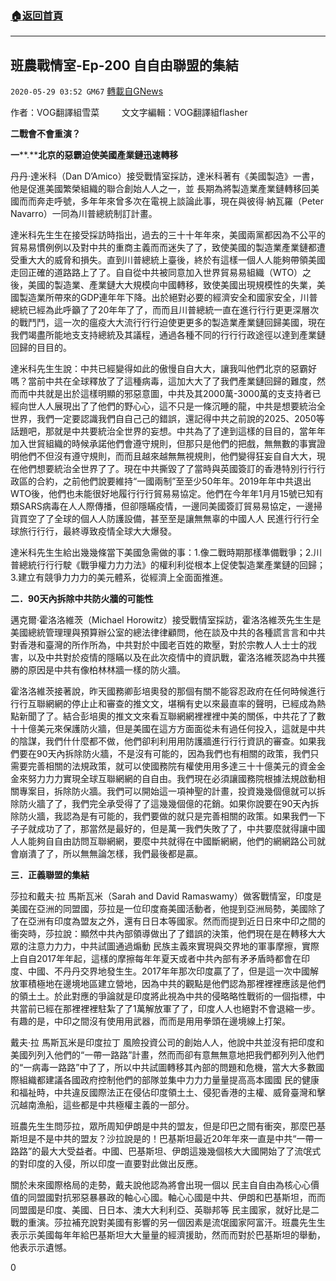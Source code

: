 ###  [:house:返回首頁](https://github.com/ourhimalayas/txt)
---

## 班農戰情室-Ep-200 自自由聯盟的集結
`2020-05-29 03:52 GM67` [轉載自GNews](https://gnews.org/zh-hant/216360/)

作者：VOG翻譯組雪菜         文文字編輯：VOG翻譯組flasher

**二戰會不會重演？**

**一****.****北京的惡霸迫使美國產業鏈迅速轉移**

丹丹·達米科（Dan D’Amico）接受戰情室採訪，達米科著有《美國製造》一書，他是促進美國繁榮組織的聯合創始人人之一，並 長期為將製造業產業鏈轉移回美國而而奔走呼號，多年年來曾多次在電視上談論此事，現在與彼得·納瓦羅（Peter Navarro）一同為川普總統制訂計畫。

達米科先生生在接受採訪時指出，過去的三十十年年來，美國兩黨都因為不公平的貿易易慣例例以及對中共的重商主義而而迷失了了，致使美國的製造業產業鏈都遭受重大大的威脅和損失。直到川普總統上臺後，終於有這樣一個人人能夠帶領美國走回正確的道路路上了了。自自從中共被同意加入世界貿易易組織（WTO）之後，美國的製造業、產業鏈大大規模向中國轉移，致使美國出現規模性的失業，美國製造業所帶來的GDP連年年下降。出於絕對必要的經濟安全和國家安全，川普總統已經為此呼籲了了20年年了了，而而且川普總統一直在進行行行更更深層次的戰鬥鬥，這一次的瘟疫大大流行行行迫使更更多的製造業產業鏈回歸美國，現在我們竭盡所能地支支持總統及其議程，通過各種不同的行行行政途徑以達到產業鏈回歸的目目的。

達米科先生生說：中共已經變得如此的傲慢自自大大，讓我叫他們北京的惡霸好嗎？當前中共在全球釋放了了這種病毒，這加大大了了我們產業鏈回歸的難度，然而而中共就是出於這樣明顯的邪惡意圖，中共及其2000萬-3000萬的支支持者已經向世人人展現出了了他們的野心心，這不只是一條沉睡的龍，中共是想要統治全世界，我們一定要認識我們自自己己的錯誤，還記得中共之前說的2025、2050等話題吧，那就是中共要統治全世界的妄想。中共為了了達到這樣的目目的，當年年加入世貿組織的時候承諾他們會遵守規則，但那只是他們的把戲，無無數的事實證明他們不但沒有遵守規則，而而且越來越無無視規則，他們變得狂妄自自大大，現在他們想要統治全世界了了。現在中共撕毀了了當時與英國簽訂的香港特別行行行政區的合約，之前他們說要維持“一國兩制”至至少50年年。2019年年中共退出WTO後，他們也未能很好地履行行行貿易易協定。他們在今年年1月月15號已知有類SARS病毒在人人際傳播，但卻隱瞞疫情，一邊同美國簽訂貿易易協定，一邊掃貨買空了了全球的個人人防護設備，甚至至是讓無無辜的中國人人 民進行行行全球旅行行行，最終導致疫情全球大大爆發。

達米科先生生給出幾幾條當下美國急需做的事：1.像二戰時期那樣準備戰爭；2.川普總統行行行駛《戰爭權力力力法》的權利利從根本上促使製造業產業鏈的回歸；3.建立有競爭力力力的美元體系，從經濟上全面面推進。

**二．****90****天內拆除中共防火牆的可能性**

邁克爾·霍洛洛維茨（Michael Horowitz）接受戰情室採訪，霍洛洛維茨先生生是美國總統管理理與預算辦公室的總法律律顧問，他在談及中共的各種謊言言和中共對香港和臺灣的所作所為，中共對於中國老百姓的欺壓，對於宗教人人士士的戕害，以及中共對於疫情的隱瞞以及在此次疫情中的資訊戰，霍洛洛維茨認為中共獲勝的原因是中共有像柏林林牆一樣的防火牆。

霍洛洛維茨接著說，昨天國務卿彭培奧發的那個有關不能容忍政府在任何時候進行行行互聯網網的停止止和審查的推文文，堪稱有史以來最直率的聲明，已經成為熱點新聞了了。結合彭培奧的推文文來看互聯網網裡裡裡中美的關係，中共花了了數十十億美元來保護防火牆，但是美國在這方方面面從未有過任何投入，這就是中共的陰謀，我們什什麼都不做，他們卻利利用用防護牆進行行行資訊的審查。如果我們要在90天內拆除防火牆，不是沒有可能的，因為我們也有相關的政策，我們只需要完善相關的法規政策，就可以使國務院有權使用用多達三十十億美元的資金金金來努力力力實現全球互聯網網的自自由。我們現在必須讓國務院根據法規啟動相關專案目，拆除防火牆。我們可以開始這一項神聖的計畫，投資幾幾個億就可以拆除防火牆了了，我們完全承受得了了這幾幾個億的花銷。如果你說要在90天內拆除防火牆，我認為是有可能的，我們要做的就只是完善相關的政策。如果我們一下子子就成功了了，那當然是最好的，但是萬一我們失敗了了，中共要麼就得讓中國人人能夠自自由訪問互聯網網，要麼中共就得在中國斷網網，他們的網網路公司就會崩潰了了，所以無無論怎樣，我們最後都是贏。

**三．正義聯盟的集結**

莎拉和戴夫·拉 馬斯瓦米（Sarah and David Ramaswamy）做客戰情室，印度是美國在亞洲的同盟國，莎拉是一位印度裔美國活動者，他提到亞洲局勢，美國除了了在亞洲有印度為盟友之外，還有日日本等國家。然而而提到近日日來中印之間的衝突時，莎拉說：顯然中共內部領導做出了了錯誤的決策，他們現在是在轉移大大眾的注意力力力，中共試圖通過煽動 民族主義來實現與交界地的軍事摩擦，實際上自自2017年年起，這樣的摩擦每年年夏天或者中共內部有矛矛盾時都會在印度、中國、不丹丹交界地發生生。2017年年那次印度贏了了，但是這一次中國解放軍積極地在邊境地區建立營地，因為中共的觀點是他們認為那裡裡裡應該是他們的領土土。於此對應的爭論就是印度將此視為中共的侵略略性戰術的一個指標，中共當前已經在那裡裡裡駐紮了了1萬解放軍了了，印度人人也絕對不會退縮一步。有趣的是，中印之間沒有使用用武器，而而是用用拳頭在邊境線上打架。

戴夫·拉 馬斯瓦米是印度拉丁 風險投資公司的創始人人，他說中共並沒有把印度和美國列列入他們的“一帶一路路”計畫，然而而卻有意無無意地把我們都列列入他們的“一病毒一路路”中了了，所以中共試圖轉移其內部的問題和危機，當大大多數國際組織都建議各國政府控制他們的部隊並集中力力力量量提高高本國國 民的健康和福祉時，中共違反國際法正在侵佔印度領土土、侵犯香港的主權、威脅臺灣和擊沉越南漁船，這些都是中共極權主義的一部分。

班農先生生問莎拉，眾所周知伊朗是中共的盟友，但是印巴之間有衝突，那麼巴基斯坦是不是中共的盟友？沙拉說是的！巴基斯坦最近20年年來一直是中共“一帶一路路”的最大大受益者。中國、巴基斯坦、伊朗這幾幾個核大大國開始了了流氓式的對印度的入侵，所以印度一直要對此做出反應。

關於未來國際格局的走勢，戴夫說他認為將會出現一個以 民主自自由為核心心價值的同盟國對抗邪惡暴暴政的軸心心國。軸心心國是中共、伊朗和巴基斯坦，而而同盟國是印度、美國、日日本、澳大大利利亞、英聯邦等 民主國家，就好比是二戰的重演。莎拉補充說對美國有影響的另一個因素是流氓國家阿富汗。班農先生生表示示美國每年年給巴基斯坦大大量量的經濟援助，然而而對於巴基斯坦的舉動，他表示示遺憾。

0
